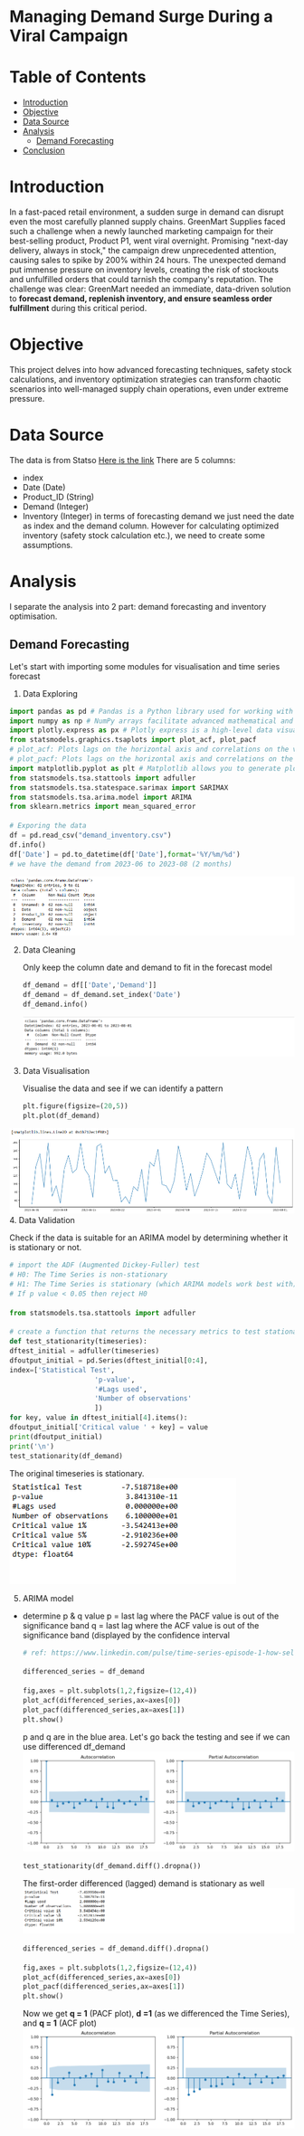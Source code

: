 # Managing Demand Surge During a Viral Campaign

# Table of Contents
- [Introduction](#Introduction)
- [Objective](#Objective)
- [Data Source](#Data-Source)
- [Analysis](#Analysis)
  - [Demand Forecasting](#Demand-Forecasting)
- [Conclusion](#Conclusion)

# Introduction
In a fast-paced retail environment, a sudden surge in demand can disrupt even the most carefully planned supply chains. GreenMart Supplies faced such a challenge when a newly launched marketing campaign for their best-selling product, Product P1, went viral overnight. Promising "next-day delivery, always in stock," the campaign drew unprecedented attention, causing sales to spike by 200% within 24 hours.
The unexpected demand put immense pressure on inventory levels, creating the risk of stockouts and unfulfilled orders that could tarnish the company's reputation. The challenge was clear: GreenMart needed an immediate, data-driven solution to **forecast demand, replenish inventory, and ensure seamless order fulfillment** during this critical period.

# Objective
This project delves into how advanced forecasting techniques, safety stock calculations, and inventory optimization strategies can transform chaotic scenarios into well-managed supply chain operations, even under extreme pressure.

# Data Source
The data is from Statso [Here is the link]([https://github.com/your-repo-link](https://statso.io/inventory-optimization-case-study/))
There are 5 columns:
- index
- Date (Date)
- Product_ID (String)
- Demand (Integer)
- Inventory (Integer)
in terms of forecasting demand we just need the date as index and the demand column.
However for calculating optimized inventory (safety stock calculation etc.), we need to create some assumptions.

# Analysis
I separate the analysis into 2 part: demand forecasting and inventory optimisation.

## Demand Forecasting
Let's start with importing some modules for visualisation and time series forecast

1. Data Exploring
  ```python
  import pandas as pd # Pandas is a Python library used for working with data sets. It has functions for analyzing, cleaning, exploring, and manipulating data.
  import numpy as np # NumPy arrays facilitate advanced mathematical and other types of operations on large numbers of data
  import plotly.express as px # Plotly express is a high-level data visualization package that allows you to create interactive plots with very little code
  from statsmodels.graphics.tsaplots import plot_acf, plot_pacf
  # plot_acf: Plots lags on the horizontal axis and correlations on the vertical axis 
  # plot_pacf: Plots lags on the horizontal axis and correlations on the vertical axis. It also allows you to specify the calculation method, such as Yule Walker, Levinson-Durbin recursion, or regression of time series on lags
  import matplotlib.pyplot as plt # Matplotlib allows you to generate plots, histograms, bar charts, scatter plots, etc
  from statsmodels.tsa.stattools import adfuller
  from statsmodels.tsa.statespace.sarimax import SARIMAX
  from statsmodels.tsa.arima.model import ARIMA
  from sklearn.metrics import mean_squared_error
  
  # Exporing the data
  df = pd.read_csv("demand_inventory.csv")
  df.info()
  df['Date'] = pd.to_datetime(df['Date'],format='%Y/%m/%d')
  # we have the demand from 2023-06 to 2023-08 (2 months)
  
  ```
  ![figure 1.](assets/image/1.png)

2. Data Cleaning

     Only keep the column date and demand to fit in the forecast model
     ```python
     df_demand = df[['Date','Demand']]
     df_demand = df_demand.set_index('Date')
     df_demand.info()
     ```
    ![figure 2.](assets/image/2.png)

4. Data Visualisation

    Visualise the data and see if we can identify a pattern
    ```python
    plt.figure(figsize=(20,5))
    plt.plot(df_demand)
    ```
![figure 3.](assets/image/3.png)
4. Data Validation

Check if the data is suitable for an ARIMA model by determining whether it is stationary or not.
```python
# import the ADF (Augmented Dickey-Fuller) test
# H0: The Time Series is non-stationary
# H1: The Time Series is stationary (which ARIMA models work best with)
# If p value < 0.05 then reject H0
    
from statsmodels.tsa.stattools import adfuller

# create a function that returns the necessary metrics to test stationarity
def test_stationarity(timeseries):
dftest_initial = adfuller(timeseries)
dfoutput_initial = pd.Series(dftest_initial[0:4], 
index=['Statistical Test', 
                     'p-value', 
                     '#Lags used', 
                     'Number of observations'
                     ])
for key, value in dftest_initial[4].items():
dfoutput_initial['Critical value ' + key] = value
print(dfoutput_initial)
print('\n')
test_stationarity(df_demand)
```
The original timeseries is stationary.
![figure 4.](assets/image/4.png)

5. ARIMA model
   
  - determine p & q value
    p = last lag where the PACF value is out of the significance band
    q = last lag where the ACF value is out of the significance band (displayed by the confidence interval
    ```python
    # ref: https://www.linkedin.com/pulse/time-series-episode-1-how-select-correct-sarima-vasilis-kalyvas-jqcjf/
    
    differenced_series = df_demand
    
    fig,axes = plt.subplots(1,2,figsize=(12,4))
    plot_acf(differenced_series,ax=axes[0])
    plot_pacf(differenced_series,ax=axes[1])
    plt.show()
    ```
    p and q are in the blue area. Let's go back the testing and see if we can use differenced df_demand
    ![figure 5.](assets/image/5.png)
    
    ```python
    test_stationarity(df_demand.diff().dropna())
    ```
    The first-order differenced (lagged) demand is stationary as well
    ![figure 6.](assets/image/6.png)

    ```python
    differenced_series = df_demand.diff().dropna()
    
    fig,axes = plt.subplots(1,2,figsize=(12,4))
    plot_acf(differenced_series,ax=axes[0])
    plot_pacf(differenced_series,ax=axes[1])
    plt.show()
    
    ```
    Now we get **q = 1** (PACF plot), **d =1** (as we differenced the Time Series), and **q = 1** (ACF plot)
    ![figure 7.](assets/image/7.png)

